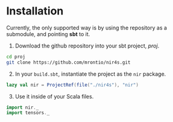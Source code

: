 # Installation
Currently, the only supported way is by using the repository as a submodule, and pointing **sbt** to it.

1. Download the github repository into your sbt project, *proj*.
```bash
cd proj
git clone https://github.com/mrontio/nir4s.git
```

2. In your `build.sbt`, instantiate the project as the `nir` package.
```scala
lazy val nir = ProjectRef(file("./nir4s"), "nir")
```
3. Use it inside of your Scala files.
```scala
import nir._
import tensors._
```

